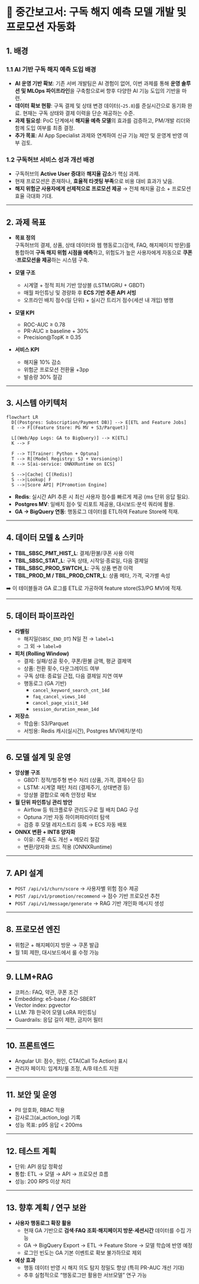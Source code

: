 # 📑 중간보고서: 구독 해지 예측 모델 개발 및 프로모션 자동화

## 1. 배경

### 1.1 AI 기반 구독 해지 예측 도입 배경
- **AI 운영 기반 확보**: 기존 서버 개발팀은 AI 경험이 없어, 이번 과제를 통해 **운영 솔루션 및 MLOps 파이프라인**을 구축함으로써 향후 다양한 AI 기능 도입의 기반을 마련.  
- **데이터 확보 현황**: 구독 결제 및 상태 변경 데이터(`~25.8`)를 준실시간으로 동기화 완료. 현재는 구독 상태와 결제 이력을 단순 제공하는 수준.  
- **과제 필요성**: PoC 단계에서 **해지율 예측 모델**의 효과를 검증하고, PM/개발 리더와 함께 도입 여부를 최종 결정.  
- **추가 목표**: AI App Specialist 과제와 연계하여 신규 기능 제안 및 운영계 반영 여부 검토.  

### 1.2 구독허브 서비스 성과 개선 배경
- 구독허브의 **Active User 증대**와 **해지율 감소**가 핵심 과제.  
- 현재 프로모션은 존재하나, **효율적 타겟팅 부족**으로 비용 대비 효과가 낮음.  
- **해지 위험군 사용자에게 선제적으로 프로모션 제공** → 전체 해지율 감소 + 프로모션 효율 극대화 기대.  

---

## 2. 과제 목표

- **목표 정의**  
  구독허브의 결제, 상품, 상태 데이터와 웹 행동로그(검색, FAQ, 해지페이지 방문)를 통합하여 **구독 해지 위험 시점을 예측**하고, 위험도가 높은 사용자에게 자동으로 **쿠폰·프로모션을 제공**하는 시스템 구축.  

- **모델 구조**  
  - 시계열 + 정적 피처 기반 앙상블 (LSTM/GRU + GBDT)  
  - 매월 파인튜닝 및 경량화 후 **ECS 기반 추론 API 서빙**  
  - 오프라인 배치 점수(일 단위) + 실시간 트리거 점수(세션 내 개입) 병행  

- **모델 KPI**  
  - ROC-AUC ≥ 0.78  
  - PR-AUC ≥ baseline + 30%  
  - Precision@TopK ≥ 0.35  

- **서비스 KPI**  
  - 해지율 10% 감소  
  - 위험군 프로모션 전환율 +3pp  
  - 발송량 30% 절감  

---

## 3. 시스템 아키텍처

```mermaid
flowchart LR
  D[(Postgres: Subscription/Payment DB)] --> E[ETL and Feature Jobs]
  E --> F[(Feature Store: PG MV + S3/Parquet)]

  L[(Web/App Logs: GA to BigQuery)] --> K[ETL]
  K --> F

  F --> T[Trainer: Python + Optuna]
  T --> R[(Model Registry: S3 + Versioning)]
  R --> S[ai-service: ONNXRuntime on ECS]

  S -->|Cache| C[(Redis)]
  S -->|Lookup| F
  S -->|Score API| P[Promotion Engine]
```

- **Redis**: 실시간 API 추론 시 최신 사용자 점수를 빠르게 제공 (ms 단위 응답 필요).
- **Postgres MV**: 일배치 점수 및 리포트 제공용, 대시보드·분석 쿼리에 활용.
- **GA → BigQuery 연동**: 행동로그 데이터를 ETL하여 Feature Store에 적재.

------

## 4. 데이터 모델 & 스키마

- **TBIL_SBSC_PMT_HIST_L**: 결제/환불/쿠폰 사용 이력
- **TBIL_SBSC_STAT_L**: 구독 상태, 시작일·종료일, 다음 결제일
- **TBIL_SBSC_PROD_SWTCH_L**: 구독 상품 변경 이력
- **TBIL_PROD_M / TBIL_PROD_CNTR_L**: 상품 메타, 가격, 국가별 속성

➡️ 이 테이블들과 GA 로그를 ETL로 가공하여 feature store(S3/PG MV)에 적재.

------

## 5. 데이터 파이프라인

- **라벨링**
  - 해지일(`SBSC_END_DT`) N일 전 → `label=1`
  - 그 외 → `label=0`
- **피처 (Rolling Window)**
  - 결제: 실패/성공 횟수, 쿠폰/환불 금액, 평균 결제액
  - 상품: 전환 횟수, 다운그레이드 여부
  - 구독 상태: 종료일 근접, 다음 결제일 지연 여부
  - 행동로그 (GA 기반)
    - `cancel_keyword_search_cnt_14d`
    - `faq_cancel_views_14d`
    - `cancel_page_visit_14d`
    - `session_duration_mean_14d`
- **저장소**
  - 학습용: S3/Parquet
  - 서빙용: Redis 캐시(실시간), Postgres MV(배치/분석)

------

## 6. 모델 설계 및 운영

- **앙상블 구조**
  - GBDT: 정적/범주형 변수 처리 (상품, 가격, 결제수단 등)
  - LSTM: 시계열 패턴 처리 (결제주기, 상태변경 등)
  - 앙상블 결합으로 예측 안정성 확보
- **월 단위 파인튜닝 관리 방안**
  - Airflow 등 워크플로우 관리도구로 월 배치 DAG 구성
  - Optuna 기반 자동 하이퍼파라미터 탐색
  - 검증 후 모델 레지스트리 등록 → ECS 자동 배포
- **ONNX 변환 + INT8 양자화**
  - 이유: 추론 속도 개선 + 메모리 절감
  - 변환/양자화 코드 적용 (ONNXRuntime)

------

## 7. API 설계

- `POST /api/v1/churn/score` → 사용자별 위험 점수 제공
- `POST /api/v1/promotion/recommend` → 점수 기반 프로모션 추천
- `POST /api/v1/message/generate` → RAG 기반 개인화 메시지 생성

------

## 8. 프로모션 엔진

- 위험군 + 해지페이지 방문 → 쿠폰 발급
- 월 1회 제한, 대시보드에서 룰 수정 가능

------

## 9. LLM+RAG

- 코퍼스: FAQ, 약관, 쿠폰 조건
- Embedding: e5-base / Ko-SBERT
- Vector index: pgvector
- LLM: 7B 한국어 모델 LoRA 파인튜닝
- Guardrails: 응답 길이 제한, 금지어 필터

------

## 10. 프론트엔드

- Angular UI: 점수, 원인, CTA(Call To Action) 표시
- 관리자 페이지: 임계치/룰 조정, A/B 테스트 지원

------

## 11. 보안 및 운영

- PII 암호화, RBAC 적용
- 감사로그(ai_action_log) 기록
- 성능 목표: p95 응답 < 200ms

------

## 12. 테스트 계획

- 단위: API 응답 정확성
- 통합: ETL → 모델 → API → 프로모션 흐름
- 성능: 200 RPS 이상 처리

------

## 13. 향후 계획 / 연구 보완

- **사용자 행동로그 확장 활용**
  - 현재 GA 기반으로 **검색·FAQ 조회·해지페이지 방문·세션시간** 데이터를 수집 가능
  - GA → BigQuery Export → ETL → Feature Store → 모델 학습에 반영 예정
  - 로그인 빈도는 GA 기본 이벤트로 확보 불가하므로 제외
- **예상 효과**
  - 행동 데이터 반영 시 해지 의도 탐지 정밀도 향상 (특히 PR-AUC 개선 기대)
  - 추후 실험적으로 “행동로그만 활용한 서브모델” 연구 가능
